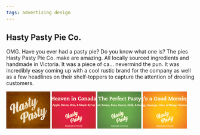 ```yaml
---
tags: advertising design
---
```


<article>
<h1>Hasty Pasty Pie Co.</h1>
<section>
<p>OMG. Have you ever had a pasty pie? Do you know what one is? The pies Hasty Pasty Pie Co. make are amazing. All locally sourced ingredients and handmade in Victoria. It was a piece of ca&hellip; nevermind the pun. It was incredibly easy coming up with a cool rustic brand for the company as well as a few headlines on their shelf-toppers to capture the attention of drooling customers.</p>
</section>
<aside><div class="left">
<a href="images/hastyPasty.jpg" class="fancybox" title="Hasty Pasty logo" rel="HastyPasty"><img src="images/hastyPasty-thumb.jpg" width="118" height="100"></a>
<a href="images/hastyPasty2.jpg" class="fancybox" title="Hasty Pasty shelf topper" rel="HastyPasty"><img src="images/hastyPasty2-thumb.jpg" width="118" height="100"></a>
<a href="images/hastyPasty3.jpg" class="fancybox" title="Hasty Pasty shelf topper" rel="HastyPasty"><img src="images/hastyPasty3-thumb.jpg" width="118" height="100"></a>
<a href="images/hastyPasty4.jpg" class="fancybox" title="Hasty Pasty shelf topper" rel="HastyPasty"><img src="images/hastyPasty4-thumb.jpg" width="118" height="100"></a>
</div></aside>
</article>
<div class="clear"></div>
